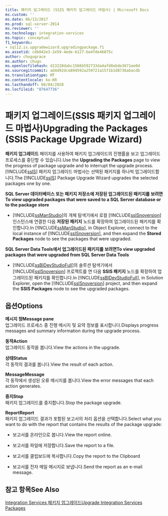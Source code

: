 ```yaml
---
title: 패키지 업그레이드 (SSIS 패키지 업그레이드 마법사) | Microsoft Docs
ms.custom: ''
ms.date: 06/13/2017
ms.prod: sql-server-2014
ms.reviewer: ''
ms.technology: integration-services
ms.topic: conceptual
f1_keywords:
- sql12.is.upgradewizard.upgradingpackage.f1
ms.assetid: cdb842e3-2e59-4ede-b127-be4fde46875c
author: chugugrace
ms.author: chugu
ms.openlocfilehash: d13228dabc1566b592733da4afd8ebde3671ee0d
ms.sourcegitcommit: ad4d92dce894592a259721a1571b1d8736abacdb
ms.translationtype: MT
ms.contentlocale: ko-KR
ms.lasthandoff: 08/04/2020
ms.locfileid: "87647736"
---
```

# <a name="upgrading-the-packages-ssis-package-upgrade-wizard"></a><span data-ttu-id="b11dd-102">패키지 업그레이드(SSIS 패키지 업그레이드 마법사)</span><span class="sxs-lookup"><span data-stu-id="b11dd-102">Upgrading the Packages (SSIS Package Upgrade Wizard)</span></span>
  <span data-ttu-id="b11dd-103">**패키지 업그레이드** 페이지를 사용하여 패키지 업그레이드의 진행률을 보고 업그레이드 프로세스를 중단할 수 있습니다.</span><span class="sxs-lookup"><span data-stu-id="b11dd-103">Use the **Upgrading the Packages** page to view the progress of package upgrade and to interrupt the upgrade process.</span></span> <span data-ttu-id="b11dd-104">[!INCLUDE[ssIS](../includes/ssis-md.md)] 패키지 업그레이드 마법사는 선택된 패키지를 하나씩 업그레이드합니다.</span><span class="sxs-lookup"><span data-stu-id="b11dd-104">The [!INCLUDE[ssIS](../includes/ssis-md.md)] Package Upgrade Wizard upgrades the selected packages one by one.</span></span>  
  
 <span data-ttu-id="b11dd-105">**SQL Server 데이터베이스 또는 패키지 저장소에 저장된 업그레이드된 패키지를 보려면**</span><span class="sxs-lookup"><span data-stu-id="b11dd-105">**To view upgraded packages that were saved to a SQL Server database or to the package store**</span></span>  
  
-   <span data-ttu-id="b11dd-106">[!INCLUDE[ssManStudio](../includes/ssmanstudio-md.md)]의 개체 탐색기에서 로컬 [!INCLUDE[ssISnoversion](../includes/ssisnoversion-md.md)]인스턴스에 연결한 다음 **저장된 패키지** 노드를 확장하여 업그레이드된 패키지를 확인합니다.</span><span class="sxs-lookup"><span data-stu-id="b11dd-106">In [!INCLUDE[ssManStudio](../includes/ssmanstudio-md.md)], in Object Explorer, connect to the local instance of [!INCLUDE[ssISnoversion](../includes/ssisnoversion-md.md)], and then expand the **Stored Packages** node to see the packages that were upgraded.</span></span>  
  
 <span data-ttu-id="b11dd-107">**SQL Server Data Tools에서 업그레이드된 패키지를 보려면**</span><span class="sxs-lookup"><span data-stu-id="b11dd-107">**To view upgraded packages that were upgraded from SQL Server Data Tools**</span></span>  
  
-   <span data-ttu-id="b11dd-108">[!INCLUDE[ssBIDevStudioFull](../includes/ssbidevstudiofull-md.md)]의 솔루션 탐색기에서 [!INCLUDE[ssISnoversion](../includes/ssisnoversion-md.md)] 프로젝트를 연 다음 **SSIS 패키지** 노드를 확장하여 업그레이드된 패키지를 확인합니다.</span><span class="sxs-lookup"><span data-stu-id="b11dd-108">In [!INCLUDE[ssBIDevStudioFull](../includes/ssbidevstudiofull-md.md)], in Solution Explorer, open the [!INCLUDE[ssISnoversion](../includes/ssisnoversion-md.md)] project, and then expand the **SSIS Packages** node to see the upgraded packages.</span></span>  
  
## <a name="options"></a><span data-ttu-id="b11dd-109">옵션</span><span class="sxs-lookup"><span data-stu-id="b11dd-109">Options</span></span>  
 <span data-ttu-id="b11dd-110">**메시지 창**</span><span class="sxs-lookup"><span data-stu-id="b11dd-110">**Message pane**</span></span>  
 <span data-ttu-id="b11dd-111">업그레이드 프로세스 중 진행 메시지 및 요약 정보를 표시합니다.</span><span class="sxs-lookup"><span data-stu-id="b11dd-111">Displays progress messages and summary information during the upgrade process.</span></span>  
  
 <span data-ttu-id="b11dd-112">**동작**</span><span class="sxs-lookup"><span data-stu-id="b11dd-112">**Action**</span></span>  
 <span data-ttu-id="b11dd-113">업그레이드 동작을 봅니다.</span><span class="sxs-lookup"><span data-stu-id="b11dd-113">View the actions in the upgrade.</span></span>  
  
 <span data-ttu-id="b11dd-114">**상태**</span><span class="sxs-lookup"><span data-stu-id="b11dd-114">**Status**</span></span>  
 <span data-ttu-id="b11dd-115">각 동작의 결과를 봅니다.</span><span class="sxs-lookup"><span data-stu-id="b11dd-115">View the result of each action.</span></span>  
  
 <span data-ttu-id="b11dd-116">**Message**</span><span class="sxs-lookup"><span data-stu-id="b11dd-116">**Message**</span></span>  
 <span data-ttu-id="b11dd-117">각 동작에서 생성된 오류 메시지를 봅니다.</span><span class="sxs-lookup"><span data-stu-id="b11dd-117">View the error messages that each action generates.</span></span>  
  
 <span data-ttu-id="b11dd-118">**중지**</span><span class="sxs-lookup"><span data-stu-id="b11dd-118">**Stop**</span></span>  
 <span data-ttu-id="b11dd-119">패키지 업그레이드를 중지합니다.</span><span class="sxs-lookup"><span data-stu-id="b11dd-119">Stop the package upgrade.</span></span>  
  
 <span data-ttu-id="b11dd-120">**Report**</span><span class="sxs-lookup"><span data-stu-id="b11dd-120">**Report**</span></span>  
 <span data-ttu-id="b11dd-121">패키지 업그레이드 결과가 포함된 보고서의 처리 옵션을 선택합니다.</span><span class="sxs-lookup"><span data-stu-id="b11dd-121">Select what you want to do with the report that contains the results of the package upgrade:</span></span>  
  
-   <span data-ttu-id="b11dd-122">보고서를 온라인으로 봅니다.</span><span class="sxs-lookup"><span data-stu-id="b11dd-122">View the report online.</span></span>  
  
-   <span data-ttu-id="b11dd-123">보고서를 파일에 저장합니다.</span><span class="sxs-lookup"><span data-stu-id="b11dd-123">Save the report to a file.</span></span>  
  
-   <span data-ttu-id="b11dd-124">보고서를 클립보드에 복사합니다.</span><span class="sxs-lookup"><span data-stu-id="b11dd-124">Copy the report to the Clipboard</span></span>  
  
-   <span data-ttu-id="b11dd-125">보고서를 전자 메일 메시지로 보냅니다.</span><span class="sxs-lookup"><span data-stu-id="b11dd-125">Send the report as an e-mail message.</span></span>  
  
## <a name="see-also"></a><span data-ttu-id="b11dd-126">참고 항목</span><span class="sxs-lookup"><span data-stu-id="b11dd-126">See Also</span></span>  
 [<span data-ttu-id="b11dd-127">Integration Services 패키지 업그레이드</span><span class="sxs-lookup"><span data-stu-id="b11dd-127">Upgrade Integration Services Packages</span></span>](install-windows/upgrade-integration-services-packages.md)  
  
  

